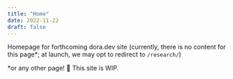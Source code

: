 ```yaml
---
title: "Home"
date: 2022-11-22
draft: false
---
```


Homepage for forthcoming dora.dev site (currently, there is no content for this page\*; at launch, we may opt to redirect to `/research/`)


\*or any other page! &#128556; This site is WIP.
